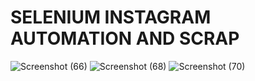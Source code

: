 # SELENIUM INSTAGRAM AUTOMATION AND SCRAP
![Screenshot (66)](https://user-images.githubusercontent.com/60479691/110695994-b904fa00-8214-11eb-8659-bacdc8860685.png)
![Screenshot (68)](https://user-images.githubusercontent.com/60479691/110746052-6a804b80-8266-11eb-9f5f-b6381f250887.png)
![Screenshot (70)](https://user-images.githubusercontent.com/60479691/110746064-6eac6900-8266-11eb-8f4f-cbac99c67785.png)
